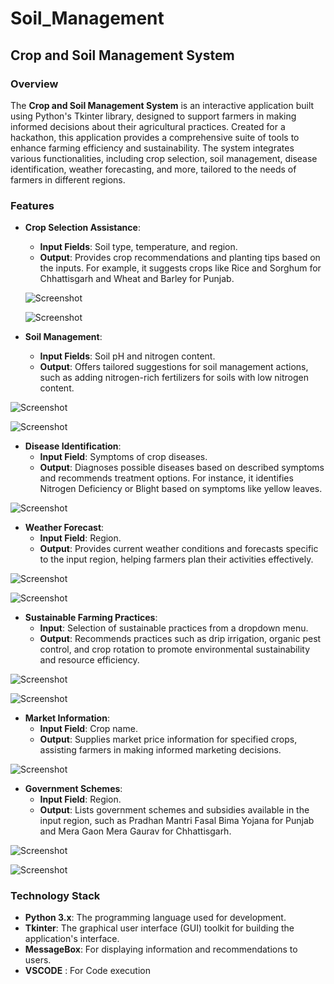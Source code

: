 # Soil_Management

## Crop and Soil Management System

### Overview

The **Crop and Soil Management System** is an interactive application built using Python's Tkinter library, designed to support farmers in making informed decisions about their agricultural practices. Created for a hackathon, this application provides a comprehensive suite of tools to enhance farming efficiency and sustainability. The system integrates various functionalities, including crop selection, soil management, disease identification, weather forecasting, and more, tailored to the needs of farmers in different regions.

### Features

- **Crop Selection Assistance**: 
  - **Input Fields**: Soil type, temperature, and region.
  - **Output**: Provides crop recommendations and planting tips based on the inputs. For example, it suggests crops like Rice and Sorghum for Chhattisgarh and Wheat and Barley for Punjab.
  
  ![Screenshot](cropsel.png)
  
  ![Screenshot](cropsel1.png)

- **Soil Management**:
  - **Input Fields**: Soil pH and nitrogen content.
  - **Output**: Offers tailored suggestions for soil management actions, such as adding nitrogen-rich fertilizers for soils with low nitrogen content.

![Screenshot](soilmgmt.png)

![Screenshot](soilmgmt.png)

- **Disease Identification**:
  - **Input Field**: Symptoms of crop diseases.
  - **Output**: Diagnoses possible diseases based on described symptoms and recommends treatment options. For instance, it identifies Nitrogen Deficiency or Blight based on symptoms like yellow leaves.

![Screenshot](dis.png)

- **Weather Forecast**:
  - **Input Field**: Region.
  - **Output**: Provides current weather conditions and forecasts specific to the input region, helping farmers plan their activities effectively.

![Screenshot](weather.png)

![Screenshot](weather1.png)

- **Sustainable Farming Practices**:
  - **Input**: Selection of sustainable practices from a dropdown menu.
  - **Output**: Recommends practices such as drip irrigation, organic pest control, and crop rotation to promote environmental sustainability and resource efficiency.

![Screenshot](water.png)

![Screenshot](water1.png)

- **Market Information**:
  - **Input Field**: Crop name.
  - **Output**: Supplies market price information for specified crops, assisting farmers in making informed marketing decisions.

![Screenshot](mrkt.png)

- **Government Schemes**:
  - **Input Field**: Region.
  - **Output**: Lists government schemes and subsidies available in the input region, such as Pradhan Mantri Fasal Bima Yojana for Punjab and Mera Gaon Mera Gaurav for Chhattisgarh.

![Screenshot](govt.png)

![Screenshot](govt1.png)

### Technology Stack

- **Python 3.x**: The programming language used for development.
- **Tkinter**: The graphical user interface (GUI) toolkit for building the application's interface.
- **MessageBox**: For displaying information and recommendations to users.
- **VSCODE** : For Code execution
